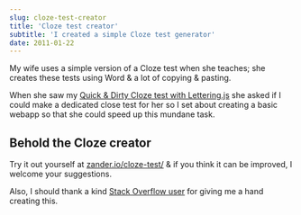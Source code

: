 ```yaml
---
slug: cloze-test-creator
title: 'Cloze test creator'
subtitle: 'I created a simple Cloze test generator'
date: 2011-01-22
---
```


My wife uses a simple version of a Cloze test when she teaches; she creates these tests using Word & a lot of copying & pasting.

When she saw my [Quick & Dirty Cloze test with Lettering.js](/2011/01/quick-dirty-cloze-content-test/) she asked if I could make a dedicated close test for her so I set about creating a basic webapp so that she could speed up this mundane task.

## Behold the Cloze creator

Try it out yourself at [zander.io/cloze-test/](http://zander.io/cloze-test/) & if you think it can be improved, I welcome your suggestions.

Also, I should thank a kind [Stack Overflow user](http://stackoverflow.com/users/546272/andy) for giving me a hand creating this.
